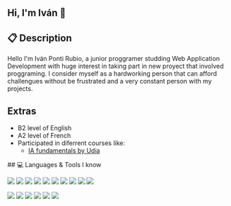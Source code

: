 ## Hi, I'm Iván 👋

<!--
**Ivanpr06/Ivanpr06** is a ✨ _special_ ✨ repository because its `README.md` (this file) appears on your GitHub profile.

Here are some ideas to get you started:

- 🔭 I’m currently working on ...
- 🌱 I’m currently learning ...
- 👯 I’m looking to collaborate on ...
- 🤔 I’m looking for help with ...
- 💬 Ask me about ...
- 📫 How to reach me: ...
- 😄 Pronouns: ...
- ⚡ Fun fact: ...
-->
## 📋 Description
Hello I'm Iván Ponti Rubio, a junior proggramer studding Web Application Development with huge interest in taking part in new proyect that involved proggraming. I consider myself as a hardworking person that can afford challengues without be frustrated and a very constant person with my projects.

## Extras
  <ul>
      <li>B2 level of English</li>
      <li>A2 level of French</li>
      <li>Participated in diferrent courses like: 
            <ul>
              <li><a href="[file:///C:/Users/ivanp/Downloads/ai-fundamentals.pdf](https://drive.google.com/drive/u/0/folders/1bLtr6mJ9KsPq-jPloj_EMC59fQmhvIal)">IA fundamentals by Udia<a></li>
            </ul>
      </li>
  </ul>
## 💻 Languages & Tools I know
  
<img src = "https://img.shields.io/badge/-HTML5-E34F26?style=flat&logo=html5&logoColor=white"> <img src = "https://img.shields.io/badge/-CSS-1572B6?style=flat&logo=css3&logoColor=white"> 
<img src="https://img.shields.io/badge/-Bootstrap-563D7C?style=flat&logo=bootstrap&logoColor=white"> 
<img src="https://img.shields.io/badge/-JavaScript-eed718?style=flat&logo=javascript&logoColor=ffffff"> 
<img src="http://img.shields.io/badge/-VS%20Code-007ACC?style=flat&logo=visual%20studio%20code&logoColor=white"> 
<img src="https://img.shields.io/badge/-Python-black?style=flat&logo=python&logoColor=white">
<img src ="https://img.shields.io/badge/Java-orange?style=flat">
<img src ="https://img.shields.io/badge/MariaDB-purple?style=flat&logo=MariaDB">
<img src="https://img.shields.io/badge/-MySQL-F29111?style=flat&logo=mysql&logoColor=FFFFFF">
<img src ="https://img.shields.io/badge/PSeint-green?logo=Pseint">

<img src="http://img.shields.io/badge/-Google%20Cloud%20Platform-4285F4?style=flat&logo=google%20cloud&logoColor=white"> <img src="http://img.shields.io/badge/-Git-F1502F?style=flat&logo=git&logoColor=FFFFFF">
<img src="http://img.shields.io/badge/-Github-000000?style=flat&logo=github&logoColor=FFFFFF">
<img src="https://img.shields.io/badge/Draw.io-orange?logo=Draw.io">
<img src ="https://img.shields.io/badge/UML-%20black?style=flat&logo=UML">
<img src="https://img.shields.io/badge/Ubuntu-purple?logo=Ubuntu">
